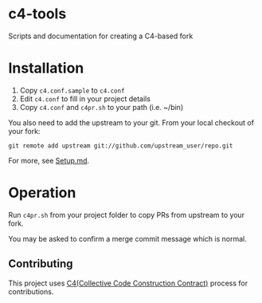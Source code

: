 # c4-tools
Scripts and documentation for creating a C4-based fork

# Installation
1. Copy `c4.conf.sample` to `c4.conf`
2. Edit `c4.conf` to fill in your project details
3. Copy `c4.conf` and `c4pr.sh` to your path (i.e. ~/bin)

You also need to add the upstream to your git. From your local checkout of your fork:

`git remote add upstream git://github.com/upstream_user/repo.git`

For more, see [Setup.md](/doc/Setup.md).

# Operation

Run `c4pr.sh` from your project folder to copy PRs from upstream to your fork.

You may be asked to confirm a merge commit message which is normal.

## Contributing

This project uses [C4(Collective Code Construction Contract)](https://rfc.zeromq.org/spec:42/C4/) process for contributions.
